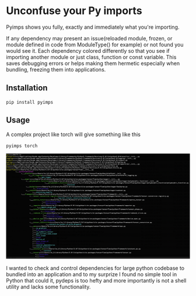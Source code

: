 # Unconfuse your Py imports
Pyimps shows you fully, exactly and immediately what you're importing.

If any dependency may present an issue(reloaded module, frozen, or module defined in code from ModuleType() for example) or not found you would see it. Each dependency colored differently so that you see if importing another module or just class, function or const variable. This saves debugging errors or helps making them hermetic especially when bundling, freezing them into applications.

## Installation

```
pip install pyimps
```

## Usage
A complex project like torch will give something like this
```
pyimps torch                                                       
```
![Screenshot](resources/Screenshot.png)



I wanted to check and control dependencies for large python codebase to bundled into an application and to my surprize I found no
simple tool in Python that could it, pydeps is too hefty and more importantly is not a shell utility and lacks some functionality.

